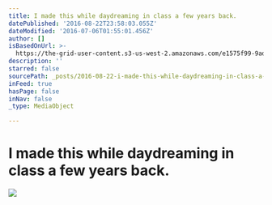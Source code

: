 ```yaml
---
title: I made this while daydreaming in class a few years back.
datePublished: '2016-08-22T23:58:03.055Z'
dateModified: '2016-07-06T01:55:01.456Z'
author: []
isBasedOnUrl: >-
  https://the-grid-user-content.s3-us-west-2.amazonaws.com/e1575f99-9ada-426a-84a1-063ddf82c363.jpg
description: ''
starred: false
sourcePath: _posts/2016-08-22-i-made-this-while-daydreaming-in-class-a-few-years-back.md
inFeed: true
hasPage: false
inNav: false
_type: MediaObject

---
```

# I made this while daydreaming in class a few years back.
![](https://the-grid-user-content.s3-us-west-2.amazonaws.com/e1575f99-9ada-426a-84a1-063ddf82c363.jpg)